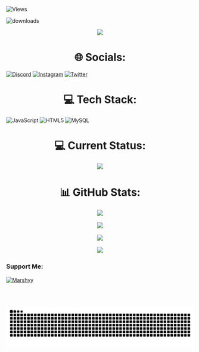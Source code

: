  
![Views](https://komarev.com/ghpvc/?username=marshxan&style=flat-square&color=ff69b4)

![downloads](https://img.shields.io/github/stars/marshxan?style=social)



<p align="center">
<img src="https://readme-typing-svg.herokuapp.com?font=roboto&color=%23F7C51D&size=18&vCenter=true&height=16&lines=👋+Hey+there,+I'm+Marshy...+I+code">
</p>







<h1 align="center"> 🌐 Socials: </h1>

[![Discord](https://img.shields.io/badge/Discord-%237289DA.svg?logo=discord&logoColor=white)](htttps://discord.gg/dB7aTvKfpf) [![Instagram](https://img.shields.io/badge/Instagram-%23E4405F.svg?logo=Instagram&logoColor=white)](https://instagram.com/r.marshyy_) [![Twitter](https://img.shields.io/badge/Twitter-%231DA1F2.svg?logo=Twitter&logoColor=white)](https://twitter.com/marshxan) 




<h1 align="center"> 💻 Tech Stack: </h1>

![JavaScript](https://img.shields.io/badge/javascript-%23323330.svg?style=for-the-badge&logo=javascript&logoColor=%23F7DF1E)  ![HTML5](https://img.shields.io/badge/html5-%23E34F26.svg?style=for-the-badge&logo=html5&logoColor=white)   ![MySQL](https://img.shields.io/badge/mysql-%2300f.svg?style=for-the-badge&logo=mysql&logoColor=white)

 

<h1 align="center"> 💻 Current Status: </h1>


<p align="center">
<img src="https://lanyard.cnrad.dev/api/931980616344416316">
</p>



<h1 align="center"> 📊 GitHub Stats: </h1>

<p align="center">
<img src="https://github-readme-stats.vercel.app/api?username=Marshxan&show_icons=true&theme=dracula">
</p>

<p align="center">
<img src="https://github-readme-stats.vercel.app/api/top-langs/?username=Marshxan&layout=compact&theme=dracula&langs_count=8">
</p>

<p align="center">
<img src="https://github-readme-stats.vercel.app/api/pin/?username=Marshxan&repo=Advanced-Spawn-DV&theme=dracula">
</p>

<p align="center">
<img src="https://github-profile-trophy.vercel.app/?username=Marshxan&theme=dracula&no-bg=false">
</p>



<h3 align="left">Support Me:</h3>
<p><a href="https://www.buymeacoffee.com/marshyy"> <img align="center" src="https://cdn.buymeacoffee.com/buttons/v2/default-yellow.png" height="50" width="210" alt="Marshyy" /></a></p><br><br>


<p align="center">
<img src="https://github.com/VishwaGauravIn/VishwaGauravIn/blob/output/github-contribution-grid-snake.svg">
</p>

